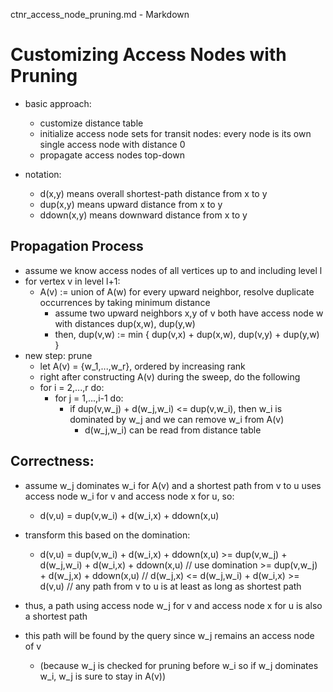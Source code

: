 ctnr_access_node_pruning.md - Markdown
# Customizing Access Nodes with Pruning
* basic approach:
	* customize distance table
	* initialize access node sets for transit nodes: every node is its own single access node with distance 0
	* propagate access nodes top-down

* notation:
	* d(x,y) means overall shortest-path distance from x to y
	* dup(x,y) means upward distance from x to y
	* ddown(x,y) means downward distance from x to y

## Propagation Process
* assume we know access nodes of all vertices up to and including level l
* for vertex v in level l+1:
	* A(v) := union of A(w) for every upward neighbor, resolve duplicate occurrences by taking minimum distance
		* assume two upward neighbors x,y of v both have access node w with distances dup(x,w), dup(y,w)
		* then, dup(v,w) := min { dup(v,x) + dup(x,w), dup(v,y) + dup(y,w) }
* new step: prune
	* let A(v) = {w_1,...,w_r}, ordered by increasing rank
	* right after constructing A(v) during the sweep, do the following
	* for i = 2,...,r do:
		* for j = 1,...,i-1 do:
			* if dup(v,w_j) + d(w_j,w_i) <= dup(v,w_i), then w_i is dominated by w_j and we can remove w_i from A(v)
				* d(w_j,w_i) can be read from distance table

## Correctness:
* assume w_j dominates w_i for A(v) and a shortest path from v to u uses access node w_i for v and access node x for u, so:
	* d(v,u) = dup(v,w_i) + d(w_i,x) + ddown(x,u)

* transform this based on the domination:		
	* d(v,u) = dup(v,w_i) + d(w_i,x) 			  + ddown(x,u)
	        >= dup(v,w_j) + d(w_j,w_i) + d(w_i,x) + ddown(x,u)		// use domination
			>= dup(v,w_j) + d(w_j,x) 			  + ddown(x,u)		// d(w_j,x) <= d(w_j,w_i) + d(w_i,x)
			>= d(v,u) 												// any path from v to u is at least as long as shortest path

* thus, a path using access node w_j for v and access node x for u is also a shortest path
* this path will be found by the query since w_j remains an access node of v
	* (because w_j is checked for pruning before w_i so if w_j dominates w_i, w_j is sure to stay in A(v))